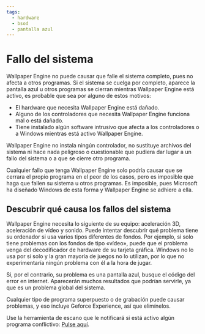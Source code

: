 ```yaml
---
tags:
  - hardware
  - bsod
  - pantalla azul
---
```


# Fallo del sistema
Wallpaper Engine no puede causar que falle el sistema completo, pues no afecta a otros programas. Si el sistema se cuelga por completo, aparece la pantalla azul u otros programas se cierran mientras Wallpaper Engine está activo, es probable que sea por alguno de estos motivos:

* El hardware que necesita Wallpaper Engine está dañado.
* Alguno de los controladores que necesita Wallpaper Engine funciona mal o está dañado.
* Tiene instalado algún software intrusivo que afecta a los controladores o a Windows mientras está activo Wallpaper Engine.

Wallpaper Engine no instala ningún controlador, no sustituye archivos del sistema ni hace nada peligroso o cuestionable que pudiera dar lugar a un fallo del sistema o a que se cierre otro programa.

Cualquier fallo que tenga Wallpaper Engine solo podría causar que se cerrara el propio programa en el peor de los casos, pero es imposible que haga que fallen su sistema u otros programas. Es imposible, pues Microsoft ha diseñado Windows de esta forma y Wallpaper Engine se adhiere a ella.

## Descubrir qué causa los fallos del sistema
Wallpaper Engine necesita lo siguiente de su equipo: aceleración 3D, aceleración de vídeo y sonido. Puede intentar descubrir qué problema tiene su ordenador si usa varios tipos diferentes de fondos. Por ejemplo, si solo tiene problemas con los fondos de tipo «vídeo», puede que el problema venga del decodificador de hardware de su tarjeta gráfica. Windows no lo usa por sí solo y la gran mayoría de juegos no lo utilizan, por lo que no experimentaría ningún problema con él a la hora de jugar.

Si, por el contrario, su problema es una pantalla azul, busque el código del error en internet. Aparecerán muchos resultados que podrían servirle, ya que es un problema global del sistema.

Cualquier tipo de programa superpuesto o de grabación puede causar problemas, y eso incluye Geforce Experience, así que elimínelos.

Use la herramienta de escano que le notificará si está activo algún programa conflictivo: [Pulse aquí](/debug/scantool.html).